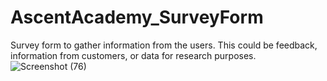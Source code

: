 # AscentAcademy_SurveyForm
Survey form to gather information from the users. This could be feedback, information from customers, or data for research purposes.
![Screenshot (76)](https://user-images.githubusercontent.com/107309359/226363839-9894fc8a-e757-4b1a-9438-07dd7f4236fa.png)
